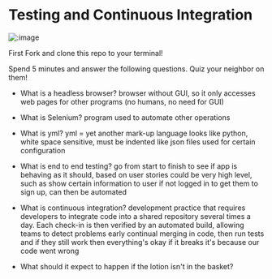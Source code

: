 # Testing and Continuous Integration

![:image](http://4.bp.blogspot.com/-MyXQLlk8VGc/U80eH-eo-fI/AAAAAAAAAwI/8Zrx7uZFR4A/s1600/download.jpg)

First Fork and clone this repo to your terminal!

Spend 5 minutes and answer the following questions.
Quiz your neighbor on them!

- What is a headless browser?
browser without GUI, so it only accesses web pages for other programs (no humans, no need for GUI)

- What is Selenium?
program used to automate other operations

- What is yml?
yml = yet another mark-up language
looks like python, white space sensitive, must be indented
like json files used for certain configuration

- What is end to end testing?
go from start to finish to see if app is behaving as it should, based on user stories
could be very high level, such as show certain information to user if not logged in to get them to sign up, can then be automated

- What is continuous integration?
development practice that requires developers to integrate code into a shared repository several times a day. Each check-in is then verified by an automated build, allowing teams to detect problems early
continual merging in code, then run tests and if they still work then everything's okay
if it breaks it's because our code went wrong

- What should it expect to happen if the lotion isn't in the basket?

